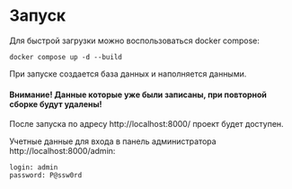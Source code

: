 # Запуск
Для быстрой загрузки можно воспользоваться docker compose:
```shell
docker compose up -d --build
```
При запуске создается база данных и наполняется данными.

#### Внимание! Данные которые уже были записаны, при повторной сборке будут удалены!

После запуска по адресу http://localhost:8000/ проект будет доступен.

Учетные данные для входа в панель администратора http://localhost:8000/admin:
```
login: admin
password: P@ssw0rd
```